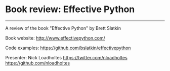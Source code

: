 # Book review: Effective Python
_____
A review of the book "Effective Python" by Brett Slatkin

Book website: <http://www.effectivepython.com/>

Code examples: <https://github.com/bslatkin/effectivepython>

Presenter: Nick Loadholtes <https://twitter.com/nloadholtes> <https://github.com/nloadholtes>
